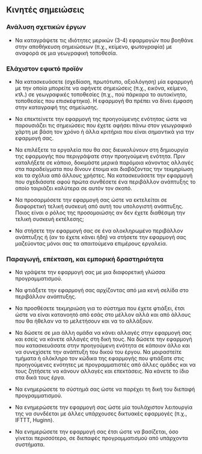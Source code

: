 
## Κινητές σημειώσεις

### Ανάλυση σχετικών έργων

* Να καταγράψετε τις ιδιότητες μερικών (3-4) εφαρμογών που βοηθάνε στην αποθήκευση σημειώσεων (π.χ., κείμενο, φωτογραφία) με αναφορά σε μια γεωγραφική τοποθεσία.

### Ελάχιστον εφικτό προϊόν

* Να κατασκευάσετε (σχεδίαση, πρωτότυπο, αξιολόγηση) μία εφαρμογή με την οποία μπορείτε να αφήνετε σημειώσεις (π.χ., εικόνα, κείμενο, κτλ.) σε γεωγραφικές τοποθεσίες (π.χ., πού πάρκαρα το αυτοκίνητο, τοποθεσίες που επισκέφτηκα). Η εφαρμογή θα πρέπει να δίνει έμφαση στην καταγραφή της σημείωσης.

* Να επεκτείνετε την εφαρμογή της προηγούμενης ενότητας ώστε να παρουσιάζει τις σημειώσεις που έχετε αφήσει πάνω στον γεωγραφικό χάρτη με βάση τον χρόνο ή άλλα κριτήρια που είναι σημαντικά για την εφαρμογή σας.

* Να επιλέξετε τα εργαλεία που θα σας διευκολύνουν στη δημιουργία της εφαρμογής που περιγράψατε στην προηγούμενη ενότητα. Πριν καταλήξετε σε κάποιο, δοκιμάστε μερικά παρόμοια κάνοντας αλλαγές στα παραδείγματα που δίνουν έτοιμα και διαβάζοντας την τεκμηρίωση και τα σχόλια από άλλους χρήστες. Να κατασκευάσετε την εφαρμογή που σχεδιάσατε αφού πρώτα συνθέσετε ένα περιβάλλον ανάπτυξης το οποίο ταιριάζει καλύτερα σε αυτόν τον σκοπό.

* Να προσαρμόσετε την εφαρμογή σας ώστε να εκτελείται σε διαφορετική τελική συσκευή από αυτή του υπολογιστή ανάπτυξης. Ποιος είναι ο ρόλος της προσομοιώσης αν δεν έχετε διαθέσιμη την τελική συσκευή εκτέλεσης;

* Να στήσετε την εφαρμογή σας σε ένα ολοκληρωμένο περιβάλλον ανάπτυξης ή (αν το έχετε κάνει ήδη) να στήσετε την εφαρμογή σας μαζεύοντας μόνοι σας τα απαιτούμενα επιμέρους εργαλεία.

### Παραγωγή, επέκταση, και εμπορική δραστηριότητα

* Να γράψετε την εφαρμογή σας με μια διαφορετική γλώσσα προγραμματισμού.

* Να φτιάξετε την εφαρμογή σας αρχίζοντας από μια κενή σελίδα στο περιβάλλον ανάπτυξης.

* Να προσθέσετε τεκμηριώση για το σύστημα που έχετε φτιάξει, έτσι ώστε να είναι κατανοητό από εσάς στο μέλλον αλλά και από άλλους που θα ήθελαν να το μελετήσουν και να το αλλάξουν.

* Να δώσετε σε μια άλλη ομάδα να κάνει αλλαγές στην εφαρμογή σας και εσείς να κάνετε αλλαγές στη δική τους. Να δώσετε την εφαρμογή που κατασκευάσατε στην προηγούμενη ενότητα σε κάποιον άλλο και να συνεχίσετε την ανάπτυξη του δικού του έργου. Να μοιραστείτε τμήματα ή ολόκληρο τον κώδικα της εφαρμογής που φτιάξατε στις προηγούμενες ενότητες με προγραμματιστές από άλλες ομάδες και να τους ζητήσετε να κάνουν αλλαγές και επεκτάσεις. Να κάνετε το ίδιο στα δικά τους έργα.

* Να ενημερώσετε το σύστημά σας ώστε να παρέχει τη δική του διεπαφή προγραμματισμού.

* Να ενημερώσετε την εφαρμογή σας ώστε μία τουλάχιστον λειτουργία της να συνδέεται με άλλες υπάρχουσες δικτυακές εφαρμογές (π.χ., IFTTT, Huginn).

* Να ενημερώσετε την εφαρμογή σας έτσι ώστε να βασίζεται, όσο γίνεται περισσότερο, σε διεπαφές προγραμματισμού από υπάρχοντα συστήματα.
